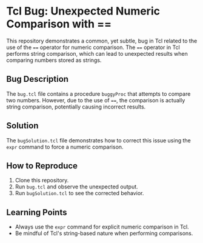 # Tcl Bug: Unexpected Numeric Comparison with ==

This repository demonstrates a common, yet subtle, bug in Tcl related to the use of the `==` operator for numeric comparison.  The `==` operator in Tcl performs string comparison, which can lead to unexpected results when comparing numbers stored as strings.

## Bug Description
The `bug.tcl` file contains a procedure `buggyProc` that attempts to compare two numbers. However, due to the use of `==`, the comparison is actually string comparison, potentially causing incorrect results.

## Solution
The `bugSolution.tcl` file demonstrates how to correct this issue using the `expr` command to force a numeric comparison.

## How to Reproduce
1. Clone this repository.
2. Run `bug.tcl` and observe the unexpected output.
3. Run `bugSolution.tcl` to see the corrected behavior.

## Learning Points
* Always use the `expr` command for explicit numeric comparison in Tcl.
* Be mindful of Tcl's string-based nature when performing comparisons.